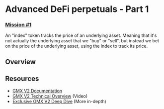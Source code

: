 # Advanced DeFi perpetuals - Part 1

### [Mission #1](https://guardianaudits.notion.site/Mission-1-Perpetuals-028ca44faa264d679d6789d5461cfb13)

An "index" token tracks the price of an underlying asset. Meaning that it's not actually the underlying asset that we "buy" or "sell", but instead we bet on the price of the underlying asset, using the index to track its price.

## Overview

## Resources

- [GMX V2 Documentation](https://gmx-docs.io/docs/trading/v2)
- [GMX V2 Technical Overview](https://www.youtube.com/watch?v=58om-oA1vpI) (Video)
- [Exclusive GMX V2 Deep Dive](https://drive.google.com/drive/u/1/folders/1Ykv3mRcPkOZz064spxUObxdC6xVgGyua) (More in-depth)
